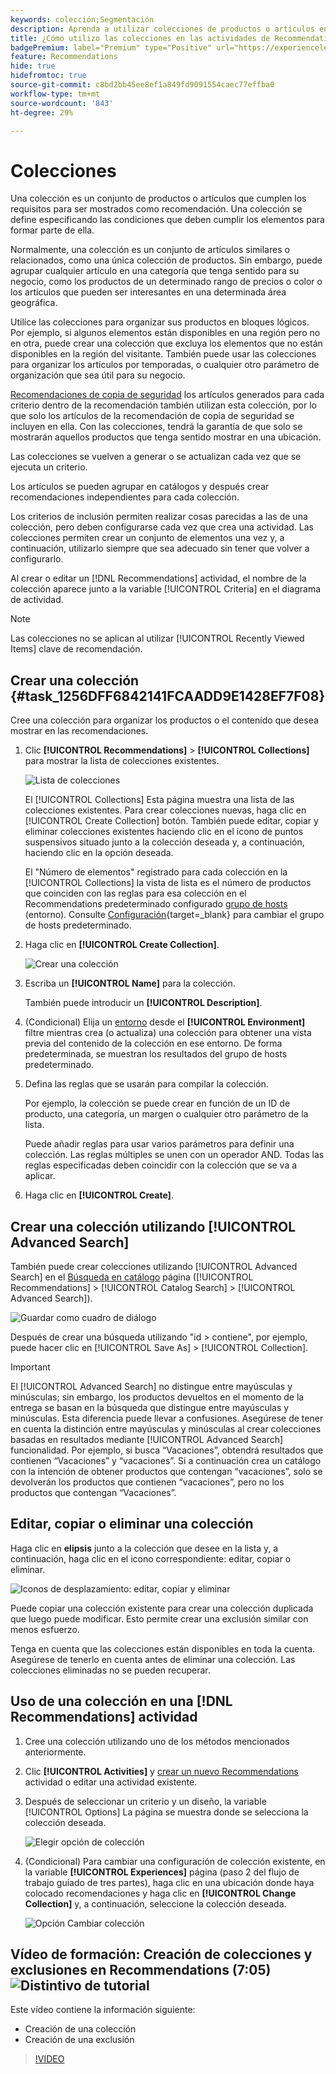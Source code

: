 ```yaml
---
keywords: colección;Segmentación
description: Aprenda a utilizar colecciones de productos o artículos en [!DNL Target Recommendations].
title: ¿Cómo utilizo las colecciones en las actividades de Recommendations?
badgePremium: label="Premium" type="Positive" url="https://experienceleague.adobe.com/docs/target/using/introduction/intro.html?lang=en#premium newtab=true" tooltip="Consulte qué se incluye en Target Premium."
feature: Recommendations
hide: true
hidefromtoc: true
source-git-commit: c8bd2bb45ee8ef1a849fd9091554caec77effba0
workflow-type: tm+mt
source-wordcount: '843'
ht-degree: 29%

---
```


# Colecciones

Una colección es un conjunto de productos o artículos que cumplen los requisitos para ser mostrados como recomendación. Una colección se define especificando las condiciones que deben cumplir los elementos para formar parte de ella.

Normalmente, una colección es un conjunto de artículos similares o relacionados, como una única colección de productos. Sin embargo, puede agrupar cualquier artículo en una categoría que tenga sentido para su negocio, como los productos de un determinado rango de precios o color o los artículos que pueden ser interesantes en una determinada área geográfica.

Utilice las colecciones para organizar sus productos en bloques lógicos. Por ejemplo, si algunos elementos están disponibles en una región pero no en otra, puede crear una colección que excluya los elementos que no están disponibles en la región del visitante. También puede usar las colecciones para organizar los artículos por temporadas, o cualquier otro parámetro de organización que sea útil para su negocio.

[Recomendaciones de copia de seguridad](/help/main/c-recommendations/c-algorithms/backup-recs.md) los artículos generados para cada criterio dentro de la recomendación también utilizan esta colección, por lo que solo los artículos de la recomendación de copia de seguridad se incluyen en ella. Con las colecciones, tendrá la garantía de que solo se mostrarán aquellos productos que tenga sentido mostrar en una ubicación.

Las colecciones se vuelven a generar o se actualizan cada vez que se ejecuta un criterio.

Los artículos se pueden agrupar en catálogos y después crear recomendaciones independientes para cada colección.

Los criterios de inclusión permiten realizar cosas parecidas a las de una colección, pero deben configurarse cada vez que crea una actividad. Las colecciones permiten crear un conjunto de elementos una vez y, a continuación, utilizarlo siempre que sea adecuado sin tener que volver a configurarlo.

Al crear o editar un [!DNL Recommendations] actividad, el nombre de la colección aparece junto a la variable [!UICONTROL Criteria] en el diagrama de actividad.

>[!NOTE]
>
>Las colecciones no se aplican al utilizar [!UICONTROL Recently Viewed Items] clave de recomendación.

## Crear una colección {#task_1256DFF6842141FCAADD9E1428EF7F08}

Cree una colección para organizar los productos o el contenido que desea mostrar en las recomendaciones.

1. Clic **[!UICONTROL Recommendations]** > **[!UICONTROL Collections]** para mostrar la lista de colecciones existentes.

   ![Lista de colecciones](assets/collections-list.png)

   El [!UICONTROL Collections] Esta página muestra una lista de las colecciones existentes. Para crear colecciones nuevas, haga clic en [!UICONTROL Create Collection] botón. También puede editar, copiar y eliminar colecciones existentes haciendo clic en el icono de puntos suspensivos situado junto a la colección deseada y, a continuación, haciendo clic en la opción deseada.

   El &quot;Número de elementos&quot; registrado para cada colección en la [!UICONTROL Collections] la vista de lista es el número de productos que coinciden con las reglas para esa colección en el Recommendations predeterminado configurado [grupo de hosts](/help/main/administrating-target/hosts.md) (entorno). Consulte [Configuración](https://experienceleague.adobe.com/docs/target-dev/developer/recommendations.html){target=_blank} para cambiar el grupo de hosts predeterminado.

1. Haga clic en **[!UICONTROL Create Collection]**.

   ![Crear una colección](/help/main/c-recommendations/c-products/assets/create-collection.png)

1. Escriba un **[!UICONTROL Name]** para la colección.

   También puede introducir un **[!UICONTROL Description]**.

1. (Condicional) Elija un [entorno](/help/main/administrating-target/environments.md) desde el **[!UICONTROL Environment]** filtre mientras crea (o actualiza) una colección para obtener una vista previa del contenido de la colección en ese entorno. De forma predeterminada, se muestran los resultados del grupo de hosts predeterminado.

1. Defina las reglas que se usarán para compilar la colección.

   Por ejemplo, la colección se puede crear en función de un ID de producto, una categoría, un margen o cualquier otro parámetro de la lista.

   Puede añadir reglas para usar varios parámetros para definir una colección. Las reglas múltiples se unen con un operador AND. Todas las reglas especificadas deben coincidir con la colección que se va a aplicar.

1. Haga clic en **[!UICONTROL Create]**.

## Crear una colección utilizando [!UICONTROL Advanced Search]

También puede crear colecciones utilizando [!UICONTROL Advanced Search] en el [Búsqueda en catálogo](/help/main/c-recommendations/c-products/catalog-search.md#save-as) página ([!UICONTROL Recommendations] > [!UICONTROL Catalog Search] > [!UICONTROL Advanced Search]).

![Guardar como cuadro de diálogo](/help/main/c-recommendations/c-products/assets/save-as.png)

Después de crear una búsqueda utilizando &quot;id > contiene&quot;, por ejemplo, puede hacer clic en [!UICONTROL Save As] > [!UICONTROL Collection].

>[!IMPORTANT]
>
>El [!UICONTROL Advanced Search] no distingue entre mayúsculas y minúsculas; sin embargo, los productos devueltos en el momento de la entrega se basan en la búsqueda que distingue entre mayúsculas y minúsculas. Esta diferencia puede llevar a confusiones. Asegúrese de tener en cuenta la distinción entre mayúsculas y minúsculas al crear colecciones basadas en resultados mediante [!UICONTROL Advanced Search] funcionalidad. Por ejemplo, si busca “Vacaciones”, obtendrá resultados que contienen “Vacaciones” y “vacaciones”. Si a continuación crea un catálogo con la intención de obtener productos que contengan “vacaciones”, solo se devolverán los productos que contienen “vacaciones”, pero no los productos que contengan “Vacaciones”.

## Editar, copiar o eliminar una colección

Haga clic en **elipsis** junto a la colección que desee en la lista y, a continuación, haga clic en el icono correspondiente: editar, copiar o eliminar.

![Iconos de desplazamiento: editar, copiar y eliminar](/help/main/c-recommendations/c-products/assets/hover-icons-new.png)

Puede copiar una colección existente para crear una colección duplicada que luego puede modificar. Esto permite crear una exclusión similar con menos esfuerzo.

Tenga en cuenta que las colecciones están disponibles en toda la cuenta. Asegúrese de tenerlo en cuenta antes de eliminar una colección. Las colecciones eliminadas no se pueden recuperar.

## Uso de una colección en una [!DNL Recommendations] actividad

1. Cree una colección utilizando uno de los métodos mencionados anteriormente.

1. Clic **[!UICONTROL Activities]** y [crear un nuevo Recommendations](/help/main/c-recommendations/t-create-recs-activity/create-recs-activity.md) actividad o editar una actividad existente.

1. Después de seleccionar un criterio y un diseño, la variable [!UICONTROL Options] La página se muestra donde se selecciona la colección deseada.

   ![Elegir opción de colección](/help/main/c-recommendations/c-products/assets/choose-collection.png)

1. (Condicional) Para cambiar una configuración de colección existente, en la variable **[!UICONTROL Experiences]** página (paso 2 del flujo de trabajo guiado de tres partes), haga clic en una ubicación donde haya colocado recomendaciones y haga clic en **[!UICONTROL Change Collection]** y, a continuación, seleccione la colección deseada.

   ![Opción Cambiar colección](/help/main/c-recommendations/c-products/assets/change-collection.png)

## Vídeo de formación: Creación de colecciones y exclusiones en Recommendations (7:05) ![Distintivo de tutorial](/help/main/assets/tutorial.png)

Este vídeo contiene la información siguiente:

* Creación de una colección
* Creación de una exclusión

>[!VIDEO](https://video.tv.adobe.com/v/27689)